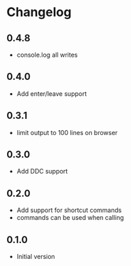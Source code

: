 # Changelog

## 0.4.8

- console.log all writes

## 0.4.0

- Add enter/leave support

## 0.3.1

- limit output to 100 lines on browser

## 0.3.0

- Add DDC support

## 0.2.0

- Add support for shortcut commands
- commands can be used when calling

## 0.1.0

- Initial version
